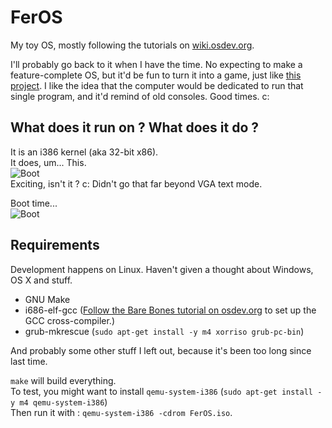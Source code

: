 # FerOS
My toy OS, mostly following the tutorials on [wiki.osdev.org](http://wiki.osdev.org).  
  
I'll probably go back to it when I have the time. No expecting to make a feature-complete OS, but it'd be fun to turn it into a game, just like [this project](https://github.com/Overv/MineAssemble). I like the idea that the computer would be dedicated to run that single program, and it'd remind of old consoles. Good times. c:

## What does it run on ? What does it do ?
It is an i386 kernel (aka 32-bit x86).  
It does, um... This.  
![Boot](https://dl.dropboxusercontent.com/u/76675545/feros/hello.png)  
Exciting, isn't it ? c: Didn't go that far beyond VGA text mode.  
  
Boot time...    
![Boot](https://dl.dropboxusercontent.com/u/76675545/feros/boot.png) 

## Requirements
Development happens on Linux. Haven't given a thought about Windows, OS X and stuff.
- GNU Make
- i686-elf-gcc ([Follow the Bare Bones tutorial on osdev.org](http://wiki.osdev.org/Bare_Bones) to set up the GCC cross-compiler.)
- grub-mkrescue (`sudo apt-get install -y m4 xorriso grub-pc-bin`)

And probably some other stuff I left out, because it's been too long since last time.

`make` will build everything.  
To test, you might want to install `qemu-system-i386` (`sudo apt-get install -y m4 qemu-system-i386`)  
Then run it with : `qemu-system-i386 -cdrom FerOS.iso`.
